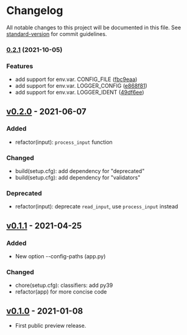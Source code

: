 # Changelog

All notable changes to this project will be documented in this file. See [standard-version](https://github.com/conventional-changelog/standard-version) for commit guidelines.

### [0.2.1](https://github.com/guendto/jomiel-kore/compare/v0.2.0...v0.2.1) (2021-10-05)


### Features

* add support for env.var. CONFIG_FILE ([fbc9eaa](https://github.com/guendto/jomiel-kore/commit/fbc9eaabd95cfc8063b2ac6ef4f173fb4a3fc0f8))
* add support for env.var. LOGGER_CONFIG ([e868f81](https://github.com/guendto/jomiel-kore/commit/e868f818a6f92d8389f3b07bbad0779815242453))
* add support for env.var. LOGGER_IDENT ([49df6ee](https://github.com/guendto/jomiel-kore/commit/49df6ee58ef8f6090c8f7dade7d81026cdc6f0df))

## [v0.2.0] - 2021-06-07

### Added

* refactor(input): `process_input` function

### Changed

* build(setup.cfg): add dependency for "deprecated"
* build(setup.cfg): add dependency for "validators"

### Deprecated

* refactor(input): deprecate `read_input`, use `process_input` instead

## [v0.1.1] - 2021-04-25

### Added

* New option --config-paths (app.py)

### Changed

* chore(setup.cfg): classifiers: add py39
* refactor(app) for more concise code

## [v0.1.0] - 2021-01-08

* First public preview release.

[v0.2.0]: https://github.com/guendto/jomiel-kore/compare/v0.1.1..v0.2.0
[v0.1.1]: https://github.com/guendto/jomiel-kore/compare/v0.1.0..v0.1.1
[v0.1.0]: https://github.com/guendto/jomiel-kore/releases/tag/v0.1.0
